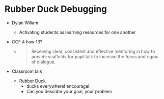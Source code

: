 Rubber Duck Debugging
=====================

* Dylan Wiliam
    * Activating students as learning resources for one another
* CCF 4 how 13?
    * > Receiving clear, consistent and effective mentoring in how to provide scaffolds for pupil talk to increase the focus and rigour of dialogue.


* Classroom talk
    * Rubber Duck
        * ducks everywhere! encourage!
        * Can you describe your goal, your problem
